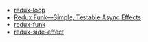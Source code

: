 - [redux-loop](https://github.com/redux-loop/redux-loop/tree/v2.2.2)
- [Redux Funk—Simple, Testable Async Effects](https://hackernoon.com/why-i-wrote-a-redux-async-outerware-277d450dba74)
- [redux-funk](https://github.com/mheiber/redux-funk)
- [redux-side-effect](https://github.com/gregwebs/redux-side-effect)
